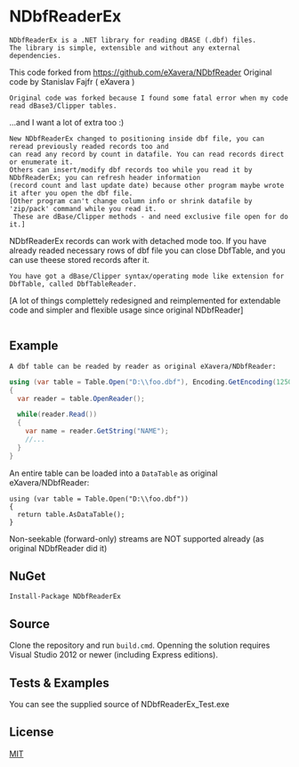 NDbfReaderEx
============
```
NDbfReaderEx is a .NET library for reading dBASE (.dbf) files. 
The library is simple, extensible and without any external dependencies.
```
This code forked from https://github.com/eXavera/NDbfReader
Original code by Stanislav Fajfr ( eXavera )
```
Original code was forked because I found some fatal error when my code read dBase3/Clipper tables.
```
...and I want a lot of extra too :)
```
New NDbfReaderEx changed to positioning inside dbf file, you can reread previously readed records too and
can read any record by count in datafile. You can read records direct or enumerate it.
Others can insert/modify dbf records too while you read it by NDbfReaderEx; you can refresh header information 
(record count and last update date) because other program maybe wrote it after you open the dbf file.
[Other program can't change column info or shrink datafile by 'zip/pack' command while you read it. 
 These are dBase/Clipper methods - and need exclusive file open for do it.]
```
NDbfReaderEx records can work with detached mode too. 
If you have already readed necessary rows of dbf file you can close DbfTable, and you can use theese stored records after it.
```
You have got a dBase/Clipper syntax/operating mode like extension for DbfTable, called DbfTableReader.
```
[A lot of things complettely redesigned and reimplemented for extendable code and simpler and flexible usage since original NDbfReader]
```
```
## Example


```
A dbf table can be readed by reader as original eXavera/NDbfReader:
```
```csharp
using (var table = Table.Open("D:\\foo.dbf"), Encoding.GetEncoding(1250))
{   
  var reader = table.OpenReader();

  while(reader.Read())
  {
    var name = reader.GetString("NAME");
    //...
  }
}
```
An entire table can be loaded into a `DataTable` as original eXavera/NDbfReader:
```
using (var table = Table.Open("D:\\foo.dbf"))
{
  return table.AsDataTable();
}
```
Non-seekable (forward-only) streams are NOT supported already (as original NDbfReader did it) 

## NuGet

```
Install-Package NDbfReaderEx
```

## Source

Clone the repository and run `build.cmd`. Openning the solution requires Visual Studio 2012 or newer (including Express editions).


## Tests & Examples

You can see the supplied source of NDbfReaderEx_Test.exe

## License
[MIT](https://github.com/eXavera/NDbfReader/blob/master/LICENSE.md)